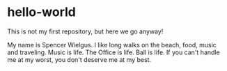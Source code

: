 # hello-world
This is not my first repository, but here we go anyway!

My name is Spencer Wielgus. I like long walks on the beach, food, music and traveling. 
Music is life. The Office is life. Ball is life.
If you can't handle me at my worst, you don't deserve me at my best.
